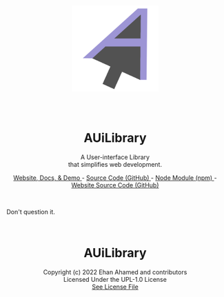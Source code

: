 <br />
<br />
<a href="https://auilibrary.ehan.dev/">
  <p align="center">
    <img width="200" height="200" src="./assets/branding/img/icon.png" />
  </p>
</a>
<br />
<br />
<h1 align="center">AUiLibrary</h1>
<p align="center">
  A User-interface Library<br />that simplifies web development.
</p>
<p align="center">
  <a href="https://auilibrary.ehan.dev/"> Website, Docs, & Demo </a> -
  <a href="https://github.com/EhanAhamed/aUiLibrary"> Source Code (GitHub) </a> -
  <a href="https://www.npmjs.com/package/auilibrary"> Node Module (npm) </a> -
  <a href="https://github.com/EhanAhamed/auilibrary.ehan.dev/">
    Website Source Code (GitHub)
  </a>
</p>

<br />

Don't question it.

<br />

<h1 align="center">AUiLibrary</h1>
<p align="center">
  Copyright (c) 2022 Ehan Ahamed and contributors <br />
  Licensed Under the UPL-1.0 License <br />
  <a href="https://github.com/EhanAhamed/AUiLibrary/blob/main/LICENSE.txt"
    >See License File</a
  >
</p>
<br />
<br />
